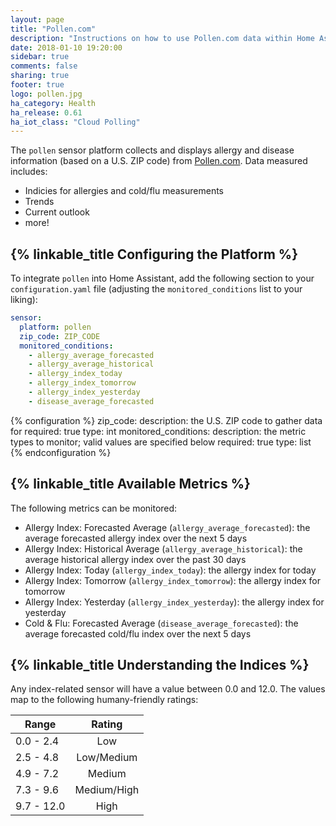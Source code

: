 ```yaml
---
layout: page
title: "Pollen.com"
description: "Instructions on how to use Pollen.com data within Home Assistant"
date: 2018-01-10 19:20:00
sidebar: true
comments: false
sharing: true
footer: true
logo: pollen.jpg
ha_category: Health
ha_release: 0.61
ha_iot_class: "Cloud Polling"
---
```


The `pollen` sensor platform collects and displays allergy and disease
information (based on a U.S. ZIP code) from [Pollen.com](https://www.pollen.com/). Data measured includes:

* Indicies for allergies and cold/flu measurements
* Trends
* Current outlook
* more!

## {% linkable_title Configuring the Platform %}

To integrate `pollen` into Home Assistant, add the following section to your
`configuration.yaml` file (adjusting the `monitored_conditions` list to your
liking):

```yaml
sensor:
  platform: pollen
  zip_code: ZIP_CODE
  monitored_conditions:
    - allergy_average_forecasted
    - allergy_average_historical
    - allergy_index_today
    - allergy_index_tomorrow
    - allergy_index_yesterday
    - disease_average_forecasted
```

{% configuration %}
  zip_code:
    description: the U.S. ZIP code to gather data for
    required: true
    type: int
  monitored_conditions:
    description: the metric types to monitor; valid values are specified below
    required: true
    type: list
{% endconfiguration %}

## {% linkable_title Available Metrics %}

The following metrics can be monitored:

* Allergy Index: Forecasted Average (`allergy_average_forecasted`): the average
forecasted allergy index over the next 5 days
* Allergy Index: Historical Average (`allergy_average_historical`): the average
historical allergy index over the past 30 days
* Allergy Index: Today (`allergy_index_today`): the allergy index for today
* Allergy Index: Tomorrow (`allergy_index_tomorrow`): the allergy index for
tomorrow
* Allergy Index: Yesterday (`allergy_index_yesterday`): the allergy index for
yesterday
* Cold & Flu: Forecasted Average (`disease_average_forecasted`): the average
forecasted cold/flu index over the next 5 days

## {% linkable_title Understanding the Indices %}

Any index-related sensor will have a value between 0.0 and 12.0. The values
map to the following humany-friendly ratings:

Range      | Rating
---------  | :----------------:
0.0 - 2.4  | Low
2.5 - 4.8  | Low/Medium
4.9 - 7.2  | Medium
7.3 - 9.6  | Medium/High
9.7 - 12.0 | High
